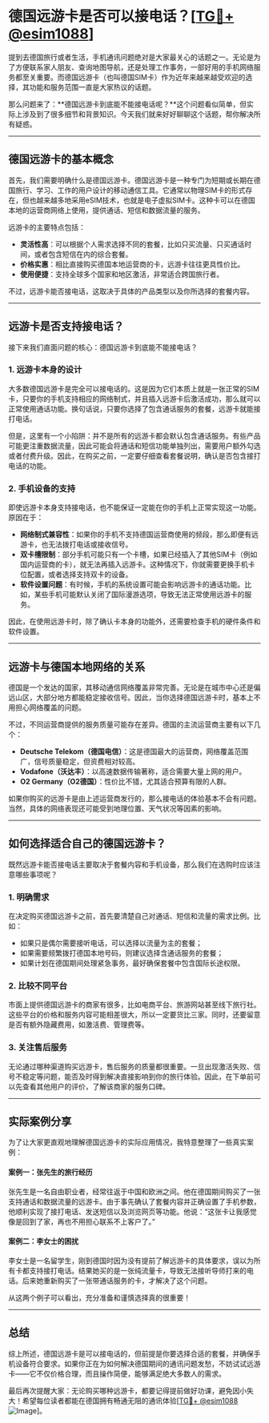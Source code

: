 # 德国远游卡是否可以接电话？[[TG💪+ @esim1088](https://t.me/s/esim1088)]

提到去德国旅行或者生活，手机通讯问题绝对是大家最关心的话题之一。无论是为了方便联系家人朋友、查询地图导航，还是处理工作事务，一部好用的手机网络服务都至关重要。而德国远游卡（也叫德国SIM卡）作为近年来越来越受欢迎的选择，其功能和服务范围一直是大家热议的话题。

那么问题来了：**德国远游卡到底能不能接电话呢？**这个问题看似简单，但实际上涉及到了很多细节和背景知识。今天我们就来好好聊聊这个话题，帮你解决所有疑惑。

---

## 德国远游卡的基本概念

首先，我们需要明确什么是德国远游卡。德国远游卡是一种专门为短期或长期在德国旅行、学习、工作的用户设计的移动通信工具。它通常以物理SIM卡的形式存在，但也越来越多地采用eSIM技术，也就是电子虚拟SIM卡。这种卡可以在德国本地的运营商网络上使用，提供通话、短信和数据流量的服务。

远游卡的主要特点包括：
- **灵活性高**：可以根据个人需求选择不同的套餐，比如只买流量、只买通话时间，或者包含短信在内的综合套餐。
- **价格实惠**：相比直接购买德国本地运营商的卡，远游卡往往更具性价比。
- **使用便捷**：支持全球多个国家和地区激活，非常适合跨国旅行者。

不过，远游卡能否接电话，这取决于具体的产品类型以及你所选择的套餐内容。

---

## 远游卡是否支持接电话？

接下来我们直面问题的核心：德国远游卡到底能不能接电话？

### 1. **远游卡本身的设计**
大多数德国远游卡是完全可以接电话的。这是因为它们本质上就是一张正常的SIM卡，只要你的手机支持相应的网络制式，并且插入远游卡后激活成功，那么就可以正常使用通话功能。换句话说，只要你选择了包含通话服务的套餐，远游卡就能接打电话。

但是，这里有一个小陷阱：并不是所有的远游卡都会默认包含通话服务。有些产品可能更注重数据流量，因此可能会将通话和短信功能单独列出，需要用户额外勾选或者付费升级。因此，在购买之前，一定要仔细查看套餐说明，确认是否包含接打电话的功能。

### 2. **手机设备的支持**
即使远游卡本身支持接电话，也不能保证一定能在你的手机上正常实现这一功能。原因在于：
- **网络制式兼容性**：如果你的手机不支持德国运营商使用的频段，那么即便有远游卡，也无法拨打电话或接收信号。
- **双卡槽限制**：部分手机可能只有一个卡槽，如果已经插入了其他SIM卡（例如国内运营商的卡），就无法再插入远游卡。这种情况下，你就需要更换手机卡位配置，或者选择支持双卡的设备。
- **软件设置问题**：有时候，手机的系统设置可能会影响远游卡的通话功能。比如，某些手机可能默认关闭了国际漫游选项，导致无法正常使用远游卡的服务。

因此，在使用远游卡时，除了确认卡本身的功能外，还需要检查手机的硬件条件和软件设置。

---

## 远游卡与德国本地网络的关系

德国是一个发达的国家，其移动通信网络覆盖非常完善。无论是在城市中心还是偏远山区，大部分地方都能稳定接收信号。因此，当你选择德国远游卡时，基本上不用担心网络覆盖的问题。

不过，不同运营商提供的服务质量可能存在差异。德国的主流运营商主要有以下几个：

- **Deutsche Telekom（德国电信）**：这是德国最大的运营商，网络覆盖范围广，信号质量稳定，但资费相对较高。
- **Vodafone（沃达丰）**：以高速数据传输著称，适合需要大量上网的用户。
- **O2 Germany（O2德国）**：性价比不错，尤其适合预算有限的人群。

如果你购买的远游卡是由上述运营商发行的，那么接电话的体验基本不会有问题。当然，具体的网络表现还可能受到地理位置、天气状况等因素的影响。

---

## 如何选择适合自己的德国远游卡？

既然远游卡能否接电话主要取决于套餐内容和手机设备，那么我们在选购时应该注意哪些事项呢？

### 1. **明确需求**
在决定购买德国远游卡之前，首先要清楚自己对通话、短信和流量的需求比例。比如：
- 如果只是偶尔需要接听电话，可以选择以流量为主的套餐；
- 如果需要频繁拨打德国本地号码，则建议选择含通话服务的套餐；
- 如果计划在德国期间处理紧急事务，最好确保套餐中包含国际长途权限。

### 2. **比较不同平台**
市面上提供德国远游卡的商家有很多，比如电商平台、旅游网站甚至线下旅行社。这些平台的价格和服务内容可能相差很大，所以一定要货比三家。同时，还要留意是否有额外隐藏费用，如激活费、管理费等。

### 3. **关注售后服务**
无论通过哪种渠道购买远游卡，售后服务的质量都很重要。一旦出现激活失败、信号不稳定等问题，能否及时得到解决直接影响到你的旅行体验。因此，在下单前可以先查看其他用户的评价，了解该商家的服务口碑。

---

## 实际案例分享

为了让大家更直观地理解德国远游卡的实际应用情况，我特意整理了一些真实案例：

#### 案例一：张先生的旅行经历
张先生是一名自由职业者，经常往返于中国和欧洲之间。他在德国期间购买了一张支持通话和数据流量的远游卡。由于事先确认了套餐内容并正确设置了手机参数，他顺利实现了接打电话、发送短信以及浏览网页等功能。他说：“这张卡让我感觉像是回到了家，再也不用担心联系不上客户了。”

#### 案例二：李女士的困扰
李女士是一名留学生，刚到德国时因为没有提前了解远游卡的具体要求，误以为所有卡都支持接打电话。结果她买的是一张纯流量卡，导致无法接听导师打来的电话。后来她重新购买了一张带通话服务的卡，才解决了这个问题。

从这两个例子可以看出，充分准备和谨慎选择真的很重要！

---

## 总结

综上所述，德国远游卡是可以接电话的，但前提是你要选择合适的套餐，并确保手机设备符合要求。如果你正在为如何解决德国期间的通讯问题发愁，不妨试试远游卡——它不仅价格合理，而且操作简便，能够满足绝大多数人的需求。

最后再次提醒大家：无论购买哪种远游卡，都要记得提前做好功课，避免因小失大！希望每位读者都能在德国拥有畅通无阻的通讯体验[[TG💪+ @esim1088](https://t.me/s/esim1088) ![Image](https://i.postimg.cc/4NQfJmqS/Snipaste-2025-05-13-00-14-12.png)]。